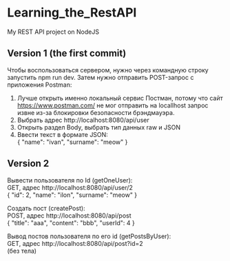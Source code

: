 # Learning_the_RestAPI
My REST API project on NodeJS

## Version 1 (the first commit)
Чтобы воспользоваться сервером, нужно через командную строку запустить npm run dev.
Затем нужно отправить POST-запрос с приложения Postman: 
1) Лучше открыть именно локальный сервис Постман, потому что сайт https://www.postman.com/ не мог отправить на locallhost запрос извне из-за блокировки безопасности брэндмауэра.
2) Выбрать адрес http://localhost:8080/api/user
3) Открыть раздел Body, выбрать тип данных raw и JSON
4) Ввести текст в формате JSON:  
{
    "name": "ivan",
    "surname": "meow"
}

## Version 2
Вывести пользователя по Id (getOneUser):  
GET, адрес http://localhost:8080/api/user/2  
{ 
    "id": 2,
    "name": "ilon",
    "surname": "meow"
}

Создать пост (createPost):  
POST, адрес http://localhost:8080/api/post  
{
    "title": "aaa",
    "content": "bbb",
    "userId": 4
}

Вывод постов пользователя по его id (getPostsByUser):  
GET, адрес http://localhost:8080/api/post?id=2  
(без тела)


